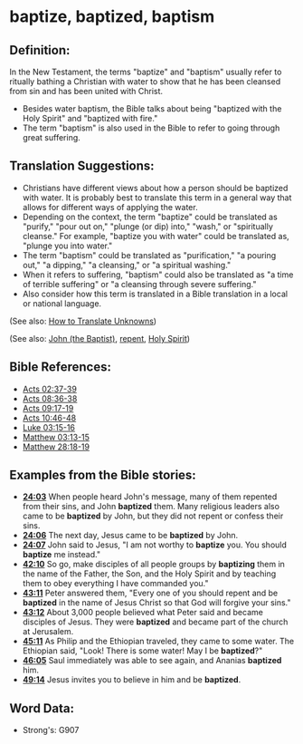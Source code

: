 # baptize, baptized, baptism #

## Definition: ##

In the New Testament, the terms "baptize" and "baptism" usually refer to ritually bathing a Christian with water to show that he has been cleansed from sin and has been united with Christ.

* Besides water baptism, the Bible talks about being "baptized with the Holy Spirit" and "baptized with fire."
* The term "baptism" is also used in the Bible to refer to going through great suffering.

## Translation Suggestions: ##

* Christians have different views about how a person should be baptized with water. It is probably best to translate this term in a general way that allows for different ways of applying the water.
* Depending on the context, the term "baptize" could be translated as "purify," "pour out on," "plunge (or dip) into," "wash," or "spiritually cleanse." For example, "baptize you with water" could be translated as, "plunge you into water."
* The term "baptism" could be translated as "purification," "a pouring out," "a dipping," "a cleansing," or "a spiritual washing."
* When it refers to suffering, "baptism" could also be translated as "a time of terrible suffering" or "a cleansing through severe suffering."
* Also consider how this term is translated in a Bible translation in a local or national language.

(See also: [How to Translate Unknowns](rc://en/ta/man/translate/translate-unknown))

(See also: [John (the Baptist)](../names/johnthebaptist.md), [repent](repent.md), [Holy Spirit](holyspirit.md))

## Bible References: ##

* [Acts 02:37-39](rc://en/tn/help/act/02/37)
* [Acts 08:36-38](rc://en/tn/help/act/08/36)
* [Acts 09:17-19](rc://en/tn/help/act/09/17)
* [Acts 10:46-48](rc://en/tn/help/act/10/46)
* [Luke 03:15-16](rc://en/tn/help/luk/03/15)
* [Matthew 03:13-15](rc://en/tn/help/mat/03/13)
* [Matthew 28:18-19](rc://en/tn/help/mat/28/18)

## Examples from the Bible stories: ##

* __[24:03](rc://en/tn/help/obs/24/03)__ When people heard John's message, many of them repented from their sins, and John __baptized__  them. Many religious leaders also came to be __baptized__  by John, but they did not repent or confess their sins.
* __[24:06](rc://en/tn/help/obs/24/06)__ The next day, Jesus came to be __baptized__  by John.
* __[24:07](rc://en/tn/help/obs/24/07)__ John said to Jesus, "I am not worthy to __baptize__  you. You should __baptize__  me instead."
* __[42:10](rc://en/tn/help/obs/42/10)__ So go, make disciples of all people groups by __baptizing__  them in the name of the Father, the Son, and the Holy Spirit and by teaching them to obey everything I have commanded you."
* __[43:11](rc://en/tn/help/obs/43/11)__ Peter answered them, "Every one of you should repent and be __baptized__  in the name of Jesus Christ so that God will forgive your sins."
* __[43:12](rc://en/tn/help/obs/43/12)__ About 3,000 people believed what Peter said and became disciples of Jesus. They were __baptized__  and became part of the church at Jerusalem.
* __[45:11](rc://en/tn/help/obs/45/11)__ As Philip and the Ethiopian traveled, they came to some water. The Ethiopian said, "Look! There is some water! May I be __baptized__?"
* __[46:05](rc://en/tn/help/obs/46/05)__ Saul immediately was able to see again, and Ananias __baptized__  him.
* __[49:14](rc://en/tn/help/obs/49/14)__ Jesus invites you to believe in him and be __baptized__.


## Word Data: ##

* Strong's: G907
